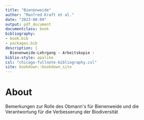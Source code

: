 ```yaml
--- 
title: "Bienenweide"
author: "Manfred Kraft et al."
date: "2023-08-09"
output: pdf_document
documentclass: book
bibliography:
- book.bib
- packages.bib
description: |
  Bienenweide-Lehrgang - Arbeitskopie -
biblio-style: apalike
csl: "chicago-fullnote-bibliography.csl"
site: bookdown::bookdown_site
---
```


# About

Bemerkungen zur Rolle des Obmann's für Bienenweide
und die Verantwortung für die Verbesserung der Biodiversität

